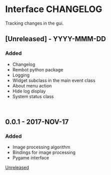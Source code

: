 # Interface CHANGELOG
Tracking changes in the gui.

## [Unreleased] - YYYY-MMM-DD
### Added
- Changelog
- Rembot python package
- Logging
- Widget subclass in the main event class
- About menu action
- Hide log display
- System status class


&nbsp;
## 0.0.1 - 2017-NOV-17
### Added
- Image processing algorithm
- Bindings for image processing
- Pygame interface

[Unreleased](https://)